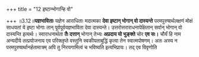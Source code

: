 +++
title = "12 इष्टान्भोगान्हि वो"

+++
॥3.12॥**यज्ञभाविताः** यज्ञेन आराधिताः मदात्मका **देवा इष्टान् भोगान्
वो दास्यन्ते** परमपुरुषार्थलक्षणं मोक्षं साधयतां ये इष्टा भोगाः तान्
पूर्वपूर्वयज्ञभाविता देवा दास्यन्ते। उत्तरोत्तराराधनापेक्षितान् सर्वान्
भोगान् वो दास्यन्ति इत्यर्थः। स्वाराधनार्थता **तैः दत्तान्** भोगान्
तेभ्यः **अप्रदाय यो भुङ्क्ते** चोर **एव सः।** चौर्यं हि नाम अन्यदीये
तत्प्रयोजनाय एव परिक्लृप्ते वस्तुनि स्वकीयताबुद्धिं कृत्वा तेन
स्वात्मपोषणम्। अतः अस्य न परमपुरुषार्थानर्हतामात्रम् अपि तु निरयगामित्वं
च भविष्यति इत्यभिप्रायः। तद् एव विवृणोति
